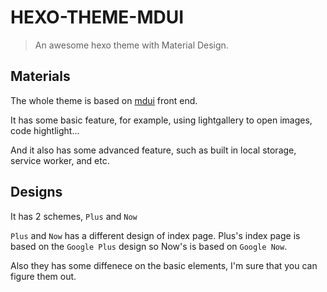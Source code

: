 # HEXO-THEME-MDUI

> An awesome hexo theme with Material Design.

## Materials
The whole theme is based on [mdui](http://mdui.org/) front end.

It has some basic feature, for example, using lightgallery to open images, code hightlight...

And it also has some advanced feature, such as built in local storage,
service worker, and etc.

## Designs
It has 2 schemes, `Plus` and `Now`

`Plus` and `Now` has a different design of index page. Plus's index page is based on the `Google Plus` design so Now's is based on `Google Now`.

Also they has some diffenece on the basic elements, I'm sure that you can figure them out.
